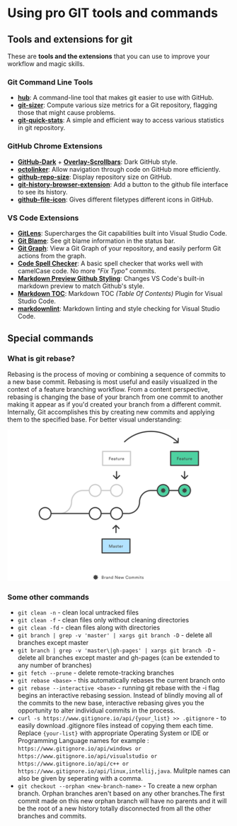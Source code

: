 # Using pro GIT tools and commands

## Tools and extensions for git

These are **tools and the extensions** that you can use to improve your workflow and magic skills.

### Git Command Line Tools

- [**hub**](https://github.com/github/hub): A command-line tool that makes git easier to use with GitHub.
- [**git-sizer**](https://github.com/github/git-sizer): Compute various size metrics for a Git repository, flagging those that might cause problems.
- [**git-quick-stats**](https://github.com/arzzen/git-quick-stats): A simple and efficient way to access various statistics in git repository.

### GitHub Chrome Extensions

- [**GitHub-Dark**](https://github.com/StylishThemes/GitHub-Dark) + [**Overlay-Scrollbars**](https://github.com/StylishThemes/Overlay-Scrollbars): Dark GitHub style.
- [**octolinker**](https://octolinker.github.io/): Allow navigation through code on GitHub more efficiently.
- [**github-repo-size**](https://github.com/harshjv/github-repo-size): Display repository size on GitHub.
- [**git-history-browser-extension**](https://github.com/LuisReinoso/git-history-browser-extension): Add a button to the github file interface to see its history.
- [**github-file-icon**](https://github.com/xxhomey19/github-file-icon): Gives different filetypes different icons in GitHub.

### VS Code Extensions

- [**GitLens**](https://marketplace.visualstudio.com/items?itemName=eamodio.gitlens): Supercharges the Git capabilities built into Visual Studio Code.
- [**Git Blame**](https://marketplace.visualstudio.com/items?itemName=waderyan.gitblame): See git blame information in the status bar.
- [**Git Graph**](https://marketplace.visualstudio.com/items?itemName=mhutchie.git-graph): View a Git Graph of your repository, and easily perform Git actions from the graph.
- [**Code Spell Checker**](https://marketplace.visualstudio.com/items?itemName=streetsidesoftware.code-spell-checker): A basic spell checker that works well with camelCase code. No more _"Fix Typo"_ commits.
- [**Markdown Preview Github Styling**](https://marketplace.visualstudio.com/items?itemName=bierner.markdown-preview-github-styles): Changes VS Code's built-in markdown preview to match Github's style.
- [**Markdown TOC**](https://marketplace.visualstudio.com/items?itemName=AlanWalk.markdown-toc): Markdown TOC _(Table Of Contents)_ Plugin for Visual Studio Code.
- [**markdownlint**](https://marketplace.visualstudio.com/items?itemName=DavidAnson.vscode-markdownlint): Markdown linting and style checking for Visual Studio Code.

## Special commands

### What is git rebase?

Rebasing is the process of moving or combining a sequence of commits to a new base commit. Rebasing is most useful and easily visualized in the context of a feature branching workflow. From a content perspective, rebasing is changing the base of your branch from one commit to another making it appear as if you'd created your branch from a different commit. Internally, Git accomplishes this by creating new commits and applying them to the specified base. For better visual understanding:

![gitrebase](assets/rebase.svg)

### Some other commands

- `git clean -n` - clean local untracked files
- `git clean -f` - clean files only without cleaning directories
- `git clean -fd` - clean files along with directories
- `git branch | grep -v 'master' | xargs git branch -D` - delete all branches except master
- `git branch | grep -v 'master\|gh-pages' | xargs git branch -D` - delete all branches except master and gh-pages (can be extended to any number of branches)
- `git fetch --prune` - delete remote-tracking branches
- `git rebase <base>` - this automatically rebases the current branch onto <base>
- `git rebase --interactive <base>` - running git rebase with the -i flag begins an interactive rebasing session. Instead of blindly moving all of the commits to the new base, interactive rebasing gives you the opportunity to alter individual commits in the process.
- `curl -s https://www.gitignore.io/api/{your_list} >> .gitignore` - to easily download .gitignore files instead of copying them each time. Replace `{your-list}` with appropriate Operating System or IDE or Programming Language names for example : `https://www.gitignore.io/api/windows or https://www.gitignore.io/api/visualstudio or https://www.gitignore.io/api/c++ or https://www.gitignore.io/api/linux,intellij,java`. Mulitple names can also be given by seperating with a comma. 
- `git checkout --orphan <new-branch-name>` - To create a new orphan branch. Orphan branches aren't based on any other branches.The first commit made on this new orphan branch will have no parents and it will be the root of a new history totally disconnected from all the other branches and commits.